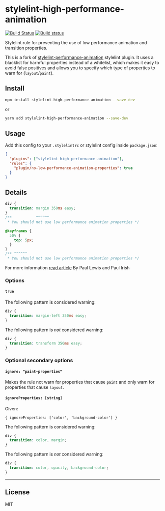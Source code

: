 # stylelint-high-performance-animation

[![Build Status](https://travis-ci.org/kristerkari/stylelint-high-performance-animation.svg?branch=master)](https://travis-ci.org/kristerkari/stylelint-high-performance-animation)
[![Build status](https://ci.appveyor.com/api/projects/status/xr64ahlui4cct9ed/branch/master?svg=true)](https://ci.appveyor.com/project/kristerkari/stylelint-high-performance-animation/branch/master)

Stylelint rule for preventing the use of low performance animation and transition properties.

This is a fork of [stylelint-performance-animation](https://github.com/konstantin24121/stylelint-performance-animation) stylelint plugin. It uses a blacklist for harmful properties instead of a whitelist, which makes it easy to avoid false positives and allows you to specify which type of properties to warn for (`layout`/`paint`).

## Install

```sh
npm install stylelint-high-performance-animation --save-dev
```

or

```sh
yarn add stylelint-high-performance-animation --save-dev
```

## Usage

Add this config to your `.stylelintrc` or stylelint config inside `package.json`:

```json
{
  "plugins": ["stylelint-high-performance-animation"],
  "rules": {
    "plugin/no-low-performance-animation-properties": true
  }
}
```

## Details

```css
div {
  transition: margin 350ms easy;
}
/**           ^^^^^^
 * You should not use low performance animation properties */
```

```css
@keyframes {
  50% {
    top: 5px;
  }
}
/** ^^^^^^
 * You should not use low performance animation properties */
```

For more information [read article](https://www.html5rocks.com/en/tutorials/speed/high-performance-animations/) By Paul Lewis and Paul Irish

### Options

#### `true`

The following pattern is considered warning:

```css
div {
  transition: margin-left 350ms easy;
}
```

The following pattern is _not_ considered warning:

```css
div {
  transition: transform 350ms easy;
}
```

### Optional secondary options

#### `ignore: "paint-properties"`

Makes the rule not warn for properties that cause `paint` and only warn for properties that cause `layout`.

#### `ignoreProperties: [string]`

Given:

`{ ignoreProperties: ['color', 'background-color'] }`

The following pattern is considered warning:

```css
div {
  transition: color, margin;
}
```

The following pattern is _not_ considered warning:

```css
div {
  transition: color, opacity, background-color;
}
```

---

## License

MIT
